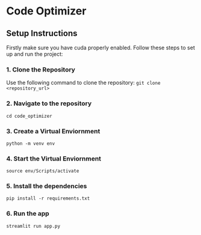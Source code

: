 # Code Optimizer

## Setup Instructions

Firstly make sure you have cuda properly enabled. Follow these steps to set up and run the project:

### 1. Clone the Repository
Use the following command to clone the repository:
```git clone <repository_url>```

### 2. Navigate to the repository
```cd code_optimizer```

### 3. Create a Virtual Enviornment
```python -m venv env```

### 4. Start the Virtual Enviornment
```source env/Scripts/activate```

### 5. Install the dependencies
```pip install -r requirements.txt```

### 6. Run the app
```streamlit run app.py```
